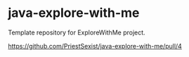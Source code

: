 # java-explore-with-me
Template repository for ExploreWithMe project.

https://github.com/PriestSexist/java-explore-with-me/pull/4
